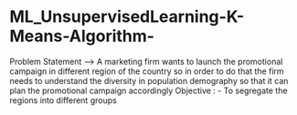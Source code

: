 # ML_UnsupervisedLearning-K-Means-Algorithm-
Problem Statement --> A marketing firm wants to launch the promotional campaign in different region of the country so in order to do that the firm needs to understand the diversity in population demography so that it can plan the promotional campaign accordingly
Objective : - To segregate the regions into different groups
